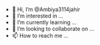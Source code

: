 - 👋 Hi, I’m @Ambiya3114jahir
- 👀 I’m interested in ...
- 🌱 I’m currently learning ...
- 💞️ I’m looking to collaborate on ...
- 📫 How to reach me ...

<!---
Ambiya3114jahir/Ambiya3114jahir is a ✨ special ✨ repository because its `README.md` (this file) appears on your GitHub profile.
You can click the Preview link to take a look at your changes.
--->
